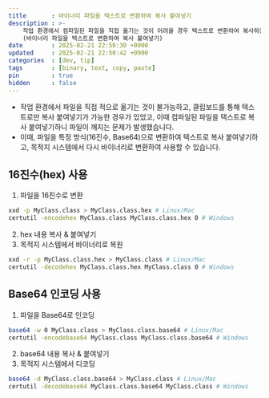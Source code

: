 ```yaml
---
title       : 바이너리 파일을 텍스트로 변환하여 복사 붙여넣기
description : >-
    작업 환경에서 컴파일된 파일을 직접 옮기는 것이 어려울 경우 텍스트로 변환하여 복사하는 방법에 대해 알아봅니다.
    (바이너리 파일을 텍스트로 변환하여 복사 붙여넣기)
date        : 2025-02-21 22:50:30 +0900
updated     : 2025-02-21 22:50:42 +0900
categories  : [dev, tip]
tags        : [binary, text, copy, paste]
pin         : true
hidden      : false
---
```



- 작업 환경에서 파일을 직접 적으로 옮기는 것이 불가능하고, 클립보드를 통해 텍스트로만 복사 붙여넣기가 가능한 경우가 있었고,
 이때 컴파일된 파일을 텍스트로 복사 붙여넣기하니 파일이 깨지는 문제가 발생했습니다.
- 이때, 파일을 특정 방식(16진수, Base64)으로 변환하여 텍스트로 복사 붙여넣기하고, 목적지 시스템에서 다시 바이너리로 변환하여 사용할 수 있습니다.

## 16진수(hex) 사용
1. 파일을 16진수로 변환
```sh
xxd -p MyClass.class > MyClass.class.hex # Linux/Mac
certutil -encodehex MyClass.class MyClass.class.hex 0 # Windows
```
2. hex 내용 복사 & 붙여넣기
3. 목적지 시스템에서 바이너리로 복원
```sh
xxd -r -p MyClass.class.hex > MyClass.class # Linux/Mac
certutil -decodehex MyClass.class.hex MyClass.class 0 # Windows
```

## Base64 인코딩 사용
1. 파일을 Base64로 인코딩
```sh
base64 -w 0 MyClass.class > MyClass.class.base64 # Linux/Mac
certutil -encodebase64 MyClass.class MyClass.class.base64 # Windows
```

2. base64 내용 복사 & 붙여넣기
3. 목적지 시스템에서 디코딩
```sh
base64 -d MyClass.class.base64 > MyClass.class # Linux/Mac
certutil -decodebase64 MyClass.class.base64 MyClass.class # Windows
```
